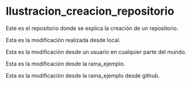 # Ilustracion_creacion_repositorio
Este es el repositorio donde se explica la creación de un repositorio.

Esta es la modificación realizada desde local.

Esta es la modificación desde un usuario en cualquier parte del mundo. 

Esta es la modificación desde la rama_ejemplo.

Esta es la modificación desde la rama_ejemplo desde github.
